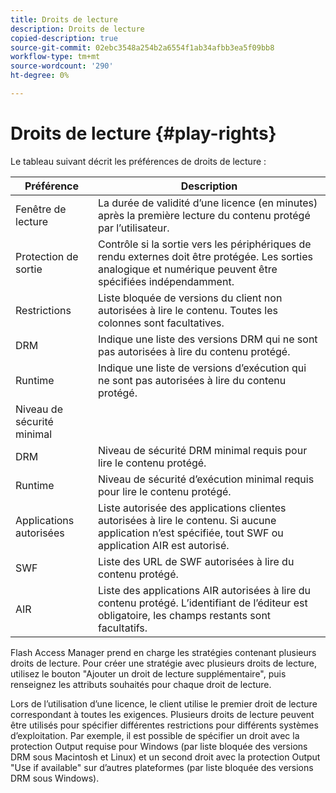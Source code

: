 ```yaml
---
title: Droits de lecture
description: Droits de lecture
copied-description: true
source-git-commit: 02ebc3548a254b2a6554f1ab34afbb3ea5f09bb8
workflow-type: tm+mt
source-wordcount: '290'
ht-degree: 0%

---
```


# Droits de lecture {#play-rights}

Le tableau suivant décrit les préférences de droits de lecture :

| Préférence | Description |
|--- |--- |
| Fenêtre de lecture | La durée de validité d’une licence (en minutes) après la première lecture du contenu protégé par l’utilisateur. |
| Protection de sortie | Contrôle si la sortie vers les périphériques de rendu externes doit être protégée. Les sorties analogique et numérique peuvent être spécifiées indépendamment. |
| Restrictions | Liste bloquée de versions du client non autorisées à lire le contenu. Toutes les colonnes sont facultatives. |
| DRM | Indique une liste des versions DRM qui ne sont pas autorisées à lire du contenu protégé. |
| Runtime | Indique une liste de versions d’exécution qui ne sont pas autorisées à lire du contenu protégé. |
| Niveau de sécurité minimal |  |
| DRM | Niveau de sécurité DRM minimal requis pour lire le contenu protégé. |
| Runtime | Niveau de sécurité d’exécution minimal requis pour lire le contenu protégé. |
| Applications autorisées | Liste autorisée des applications clientes autorisées à lire le contenu. Si aucune application n’est spécifiée, tout SWF ou application AIR est autorisé. |
| SWF | Liste des URL de SWF autorisées à lire du contenu protégé. |
| AIR | Liste des applications AIR autorisées à lire du contenu protégé. L’identifiant de l’éditeur est obligatoire, les champs restants sont facultatifs. |

Flash Access Manager prend en charge les stratégies contenant plusieurs droits de lecture. Pour créer une stratégie avec plusieurs droits de lecture, utilisez le bouton &quot;Ajouter un droit de lecture supplémentaire&quot;, puis renseignez les attributs souhaités pour chaque droit de lecture.

Lors de l’utilisation d’une licence, le client utilise le premier droit de lecture correspondant à toutes les exigences. Plusieurs droits de lecture peuvent être utilisés pour spécifier différentes restrictions pour différents systèmes d’exploitation. Par exemple, il est possible de spécifier un droit avec la protection Output requise pour Windows (par liste bloquée des versions DRM sous Macintosh et Linux) et un second droit avec la protection Output &quot;Use if available&quot; sur d’autres plateformes (par liste bloquée des versions DRM sous Windows).
